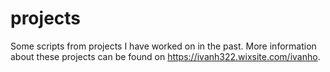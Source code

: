 # projects
Some scripts from projects I have worked on in the past. More information about these projects can be found on https://ivanh322.wixsite.com/ivanho.
